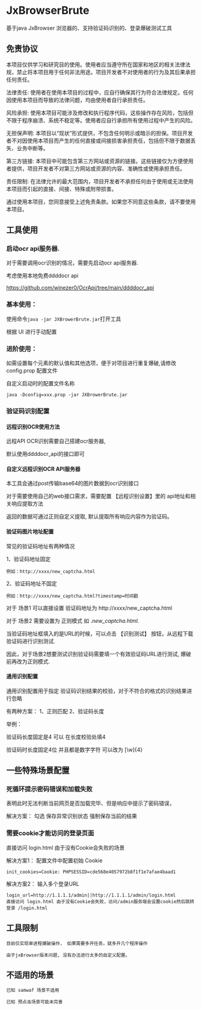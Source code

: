 # JxBrowserBrute

基于java JxBrowser 浏览器的、支持验证码识别的、登录爆破测试工具

## 免责协议

本项目仅供学习和研究目的使用。使用者应当遵守所在国家和地区的相关法律法规，禁止将本项目用于任何非法用途。项目开发者不对使用者的行为及其后果承担任何责任。

法律责任: 使用者在使用本项目的过程中，应自行确保其行为符合法律规定。任何因使用本项目而导致的法律问题，均由使用者自行承担责任。

风险承担: 使用本项目可能涉及修改和执行程序代码，这些操作存在风险，包括但不限于程序崩溃、系统不稳定等。使用者应自行承担所有使用过程中产生的风险。

无担保声明: 本项目以“现状”形式提供，不包含任何明示或暗示的担保。项目开发者不对因使用本项目而产生的任何直接或间接损害承担责任，包括但不限于数据丢失、业务中断等。

第三方链接: 本项目中可能包含第三方网站或资源的链接。这些链接仅为方便使用者提供，项目开发者不对第三方网站或资源的内容、准确性或使用承担责任。

责任限制: 在法律允许的最大范围内，项目开发者不承担任何由于使用或无法使用本项目而引起的直接、间接、特殊或附带损害。

通过使用本项目，您同意接受上述免责条款。如果您不同意这些条款，请不要使用本项目。


##  工具使用 

### 启动ocr api服务器.
对于需要调用ocr识别的情况，需要先启动ocr api服务器.

考虑使用本地免费ddddocr api

https://github.com/winezer0/OcrApi/tree/main/ddddocr_api

### 基本使用：
使用命令`java -jar JXBrowerBrute.jar`打开工具

根据 UI 进行手动配置

### 进阶使用： 

如需设置每个元素的默认值和其他选项，便于对项目进行重复爆破,请修改 config.prop 配置文件

自定义启动时的配置文件名称 

```
java -Dconfig=xxx.prop -jar JXBrowerBrute.jar
```


### 验证码识别配置

#### 远程识别OCR使用方法

远程API OCR识别需要自己搭建ocr服务器, 

默认使用ddddocr_api的接口即可

#### 自定义远程识别OCR API服务器

本工具会通过post传输base64的图片数据到ocr识别接口

对于需要使用自己的web接口需求，需要配置 【远程识别设置】里的 api地址和相关响应提取方法

返回的数据可通过正则自定义提取, 默认提取所有响应内容作为验证码。

#### 验证码图片地址配置

常见的验证码地址有两种情况

1、验证码地址固定
```
例如：http://xxxx/new_captcha.html
```
2、验证码地址不固定
```
例如：http://xxxx/new_captcha.html?timestamp=时间戳
```

对于 场景1 可以直接设置 验证码地址为  http://xxxx/new_captcha.html

对于 场景2 需要设置为 正则模式 如 .*new_captcha.html.*

当验证码地址框填入的是URL的时候，可以点击 【识别测试】 按钮，从远程下载验证码进行识别测试.

因此，对于场景2想要测试识别验证码需要填一个有效验证码URL进行测试, 爆破前再改为正则模式.


#### 通用识别配置

通用识别配置用于指定 验证码识别结果的校验，对于不符合的格式的识别结果进行忽略

有两种方案：
1、正则匹配
2、验证码长度 

举例：

验证码长度固定是4 可以 在长度校验处填4

验证码时长度固定4位 并且都是数字字符 可以改为 [\w]{4}


## 一些特殊场景配置

### 死循环提示密码错误和加载失败

表明此时无法判断当前网页是否加载完毕、但是响应中提示了密码错误，

解决方案： 勾选 保存异常识别状态 强制保存当前的结果

### 需要cookie才能访问的登录页面
直接访问 login.html 由于没有Cookie会失败的场景

解决方案1： 配置文件中配置初始 Cookie
```
init_cookies=Cookie: PHPSESSID=cde568e4057972b8f1f1e7afae4baad1
```
解决方案2： 输入多个登录URL
```
login_url=http://1.1.1.1/admin||http://1.1.1.1/admin/login.html
直接访问 login.html 由于没有Cookie会失败，访问/admin服务端会设置cookie然后跳转登录 /login.html
```


## 工具限制
```
目前仅实现单进程爆破操作， 如果需要多开任务，就多开几个程序操作

由于jxBrowser版本问题, 没有办法进行太多的自定义配置。
```

## 不适用的场景
```
已知 samwaf 场景不适用

已知 预点击场景可能未完善
```

